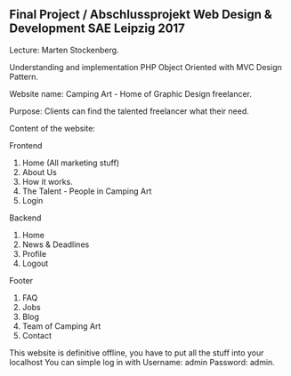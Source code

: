 Final Project / Abschlussprojekt Web Design & Development SAE Leipzig 2017 
-

Lecture: Marten Stockenberg.

Understanding and implementation PHP Object Oriented with MVC Design Pattern.

Website name: Camping Art - Home of Graphic Design freelancer.

Purpose: Clients can find the talented freelancer what their need.

Content of the website:

Frontend
1. Home (All marketing stuff)
2. About Us
3. How it works.
4. The Talent - People in Camping Art
5. Login

Backend
1. Home
2. News & Deadlines
3. Profile
4. Logout

Footer
1. FAQ
2. Jobs
3. Blog
4. Team of Camping Art
5. Contact

This website is definitive offline, you have to put all the stuff into your localhost
You can simple log in with Username: admin Password: admin.
